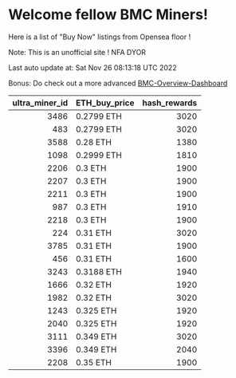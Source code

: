 # Welcome fellow BMC Miners!
Here is a list of "Buy Now" listings from Opensea floor !

Note: This is an unofficial site ! NFA DYOR

Last auto update at: Sat Nov 26 08:13:18 UTC 2022

Bonus: Do check out a more advanced [BMC-Overview-Dashboard](https://dune.com/defifunk/BMC-Overview-Dashboard)


|   ultra_miner_id | ETH_buy_price   |   hash_rewards |
|-----------------:|:----------------|---------------:|
|             3486 | 0.2799 ETH      |           3020 |
|              483 | 0.2799 ETH      |           3020 |
|             3588 | 0.28 ETH        |           1380 |
|             1098 | 0.2999 ETH      |           1810 |
|             2206 | 0.3 ETH         |           1900 |
|             2207 | 0.3 ETH         |           1900 |
|             2211 | 0.3 ETH         |           1900 |
|              987 | 0.3 ETH         |           1910 |
|             2218 | 0.3 ETH         |           1900 |
|              224 | 0.31 ETH        |           3020 |
|             3785 | 0.31 ETH        |           1900 |
|              456 | 0.31 ETH        |           1600 |
|             3243 | 0.3188 ETH      |           1940 |
|             1666 | 0.32 ETH        |           1920 |
|             1982 | 0.32 ETH        |           3020 |
|             1243 | 0.325 ETH       |           1920 |
|             2040 | 0.325 ETH       |           1920 |
|             3111 | 0.349 ETH       |           3020 |
|             3396 | 0.349 ETH       |           2040 |
|             2208 | 0.35 ETH        |           1900 |